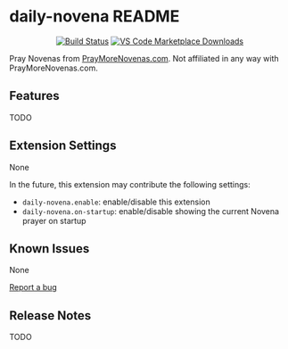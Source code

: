 # daily-novena README

<p align="center">
  <a href="https://github.com/joeyhage/daily-novena/actions?query=workflow%3Aci">
    <img alt="Build Status" src="https://github.com/joeyhage/daily-novena/workflows/ci/badge.svg?branch=main"></a>
  <a href="https://marketplace.visualstudio.com/items?itemName=joeyhage.daily-novena">
    <img alt="VS Code Marketplace Downloads" src="https://img.shields.io/visual-studio-marketplace/d/joeyhage.daily-novena"></a>
</p>

Pray Novenas from [PrayMoreNovenas.com](https://www.praymorenovenas.com). Not affiliated in any way with PrayMoreNovenas.com.

## Features

TODO

<!--\!\[feature X\]\(images/feature-x.png\)-->

## Extension Settings

None

In the future, this extension may contribute the following settings:

* `daily-novena.enable`: enable/disable this extension
* `daily-novena.on-startup`: enable/disable showing the current Novena prayer on startup

## Known Issues

None

[Report a bug](https://github.com/joeyhage/daily-novena/issues/new?assignees=&labels=&template=bug_report.md)

## Release Notes

TODO

